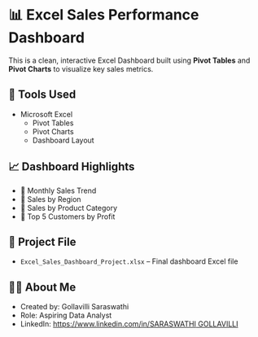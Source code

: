 # 📊 Excel Sales Performance Dashboard

This is a clean, interactive Excel Dashboard built using **Pivot Tables** and **Pivot Charts** to visualize key sales metrics.

## 🔧 Tools Used
- Microsoft Excel
  - Pivot Tables
  - Pivot Charts
  - Dashboard Layout

## 📈 Dashboard Highlights
- 📆 Monthly Sales Trend
- 📍 Sales by Region
- 🧺 Sales by Product Category
- 👑 Top 5 Customers by Profit

## 📁 Project File
- `Excel_Sales_Dashboard_Project.xlsx` – Final dashboard Excel file

## 🙋‍♀️ About Me
- Created by: Gollavilli Saraswathi
- Role: Aspiring Data Analyst
- LinkedIn: [https://www.linkedin.com/in/SARASWATHI GOLLAVILLI](https://www.linkedin.com/in/saraswathi-gollavilli-405429272/)
